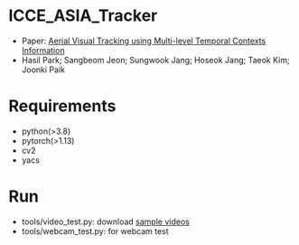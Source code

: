 # ICCE_ASIA_Tracker
* Paper: [Aerial Visual Tracking using Multi-level Temporal Contexts Information](https://ieeexplore.ieee.org/document/9954769)
* Hasil Park; Sangbeom Jeon; Sungwook Jang; Hoseok Jang; Taeok Kim; Joonki Paik

# Requirements
* python(>3.8)
* pytorch(>1.13)
* cv2
* yacs


# Run
* tools/video_test.py:   download [sample videos](https://drive.google.com/drive/folders/1uhF_msqb-RN4TNEsgPmnKQgPbY0i8jd-?usp=sharing)
* tools/webcam_test.py:  for webcam test 
